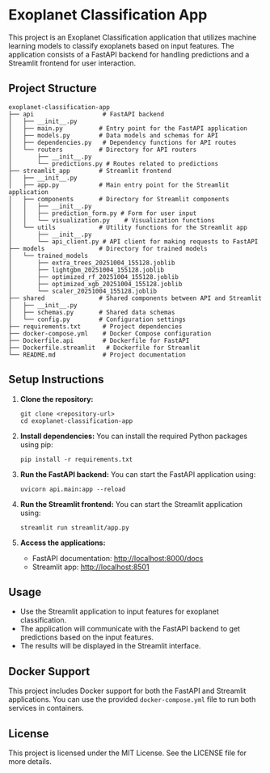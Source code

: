 # Exoplanet Classification App

This project is an Exoplanet Classification application that utilizes machine learning models to classify exoplanets based on input features. The application consists of a FastAPI backend for handling predictions and a Streamlit frontend for user interaction.

## Project Structure

```
exoplanet-classification-app
├── api                   # FastAPI backend
│   ├── __init__.py
│   ├── main.py          # Entry point for the FastAPI application
│   ├── models.py        # Data models and schemas for API
│   ├── dependencies.py   # Dependency functions for API routes
│   └── routers          # Directory for API routers
│       ├── __init__.py
│       └── predictions.py # Routes related to predictions
├── streamlit_app        # Streamlit frontend
│   ├── __init__.py
│   ├── app.py           # Main entry point for the Streamlit application
│   ├── components       # Directory for Streamlit components
│   │   ├── __init__.py
│   │   ├── prediction_form.py # Form for user input
│   │   └── visualization.py    # Visualization functions
│   └── utils            # Utility functions for the Streamlit app
│       ├── __init__.py
│       └── api_client.py # API client for making requests to FastAPI
├── models               # Directory for trained models
│   └── trained_models
│       ├── extra_trees_20251004_155128.joblib
│       ├── lightgbm_20251004_155128.joblib
│       ├── optimized_rf_20251004_155128.joblib
│       ├── optimized_xgb_20251004_155128.joblib
│       └── scaler_20251004_155128.joblib
├── shared               # Shared components between API and Streamlit
│   ├── __init__.py
│   ├── schemas.py       # Shared data schemas
│   └── config.py        # Configuration settings
├── requirements.txt      # Project dependencies
├── docker-compose.yml    # Docker Compose configuration
├── Dockerfile.api        # Dockerfile for FastAPI
├── Dockerfile.streamlit   # Dockerfile for Streamlit
└── README.md             # Project documentation
```

## Setup Instructions

1. **Clone the repository:**
   ```
   git clone <repository-url>
   cd exoplanet-classification-app
   ```

2. **Install dependencies:**
   You can install the required Python packages using pip:
   ```
   pip install -r requirements.txt
   ```

3. **Run the FastAPI backend:**
   You can start the FastAPI application using:
   ```
   uvicorn api.main:app --reload
   ```

4. **Run the Streamlit frontend:**
   You can start the Streamlit application using:
   ```
   streamlit run streamlit/app.py
   ```

5. **Access the applications:**
   - FastAPI documentation: [http://localhost:8000/docs](http://localhost:8000/docs)
   - Streamlit app: [http://localhost:8501](http://localhost:8501)

## Usage

- Use the Streamlit application to input features for exoplanet classification.
- The application will communicate with the FastAPI backend to get predictions based on the input features.
- The results will be displayed in the Streamlit interface.

## Docker Support

This project includes Docker support for both the FastAPI and Streamlit applications. You can use the provided `docker-compose.yml` file to run both services in containers.

## License

This project is licensed under the MIT License. See the LICENSE file for more details.